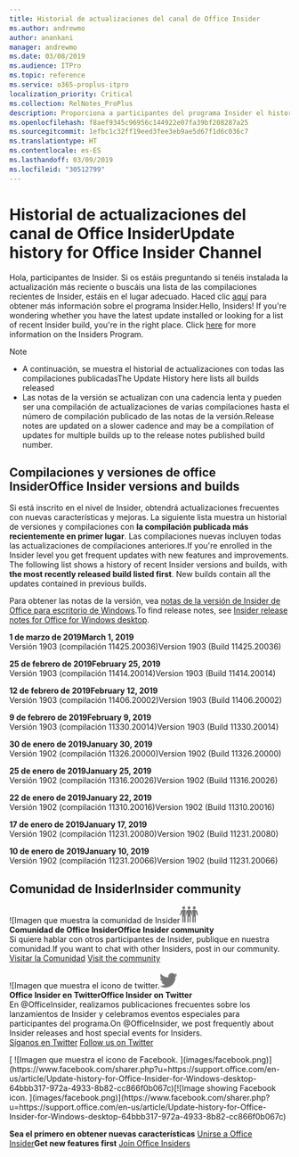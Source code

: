 ```yaml
---
title: Historial de actualizaciones del canal de Office Insider
ms.author: andrewmo
author: anankani
manager: andrewmo
ms.date: 03/08/2019
ms.audience: ITPro
ms.topic: reference
ms.service: o365-proplus-itpro
localization_priority: Critical
ms.collection: RelNotes_ProPlus
description: Proporciona a participantes del programa Insider el historial de actualizaciones de los lanzamientos del canal mensual del modo anticipado de Insider para versiones de escritorio de Windows
ms.openlocfilehash: f8aef9345c96956c144922e07fa39bf208287a25
ms.sourcegitcommit: 1efbc1c32ff19eed3fee3eb9ae5d67f1d6c036c7
ms.translationtype: HT
ms.contentlocale: es-ES
ms.lasthandoff: 03/09/2019
ms.locfileid: "30512799"
---
```

# <a name="update-history-for-office-insider-channel"></a><span data-ttu-id="05284-103">Historial de actualizaciones del canal de Office Insider</span><span class="sxs-lookup"><span data-stu-id="05284-103">Update history for Office Insider Channel</span></span>

<span data-ttu-id="05284-p101">Hola, participantes de Insider. Si os estáis preguntando si tenéis instalada la actualización más reciente o buscáis una lista de las compilaciones recientes de Insider, estáis en el lugar adecuado. Haced clic [aquí](https://insider.office.com/) para obtener más información sobre el programa Insider.</span><span class="sxs-lookup"><span data-stu-id="05284-p101">Hello, Insiders! If you're wondering whether you have the latest update installed or looking for a list of recent Insider build, you're in the right place. Click [here](https://insider.office.com/) for more information on the Insiders Program.</span></span>

> [!NOTE]
> - <span data-ttu-id="05284-107">A continuación, se muestra el historial de actualizaciones con todas las compilaciones publicadas</span><span class="sxs-lookup"><span data-stu-id="05284-107">The Update History here lists all builds released</span></span>
> - <span data-ttu-id="05284-108">Las notas de la versión se actualizan con una cadencia lenta y pueden ser una compilación de actualizaciones de varias compilaciones hasta el número de compilación publicado de las notas de la versión.</span><span class="sxs-lookup"><span data-stu-id="05284-108">Release notes are updated on a slower cadence and may be a compilation of updates for multiple builds up to the release notes published build number.</span></span>



## <a name="office-insider-versions-and-builds"></a><span data-ttu-id="05284-109">Compilaciones y versiones de office Insider</span><span class="sxs-lookup"><span data-stu-id="05284-109">Office Insider versions and builds</span></span>

<span data-ttu-id="05284-p102">Si está inscrito en el nivel de Insider, obtendrá actualizaciones frecuentes con nuevas características y mejoras. La siguiente lista muestra un historial de versiones y compilaciones con **la compilación publicada más recientemente en primer lugar**. Las compilaciones nuevas incluyen todas las actualizaciones de compilaciones anteriores.</span><span class="sxs-lookup"><span data-stu-id="05284-p102">If you're enrolled in the Insider level you get frequent updates with new features and improvements. The following list shows a history of recent Insider versions and builds, with **the most recently released build listed first**. New builds contain all the updates contained in previous builds.</span></span> 

<span data-ttu-id="05284-113">Para obtener las notas de la versión, vea [notas de la versión de Insider de Office para escritorio de Windows](https://docs.microsoft.com/es-ES/OfficeUpdates/release-notes-office-insider).</span><span class="sxs-lookup"><span data-stu-id="05284-113">To find release notes, see [Insider release notes for Office for Windows desktop](https://docs.microsoft.com/es-ES/OfficeUpdates/release-notes-office-insider).</span></span>

<span data-ttu-id="05284-114">**1 de marzo de 2019**</span><span class="sxs-lookup"><span data-stu-id="05284-114">**March 1, 2019**</span></span><br/> <span data-ttu-id="05284-115">Versión 1903 (compilación 11425.20036)</span><span class="sxs-lookup"><span data-stu-id="05284-115">Version 1903 (Build 11425.20036)</span></span><br/> 

<span data-ttu-id="05284-116">**25 de febrero de 2019**</span><span class="sxs-lookup"><span data-stu-id="05284-116">**February 25, 2019**</span></span><br/> <span data-ttu-id="05284-117">Versión 1903 (compilación 11414.20014)</span><span class="sxs-lookup"><span data-stu-id="05284-117">Version 1903 (Build 11414.20014)</span></span><br/> 

<span data-ttu-id="05284-118">**12 de febrero de 2019**</span><span class="sxs-lookup"><span data-stu-id="05284-118">**February 12, 2019**</span></span><br/> <span data-ttu-id="05284-119">Versión 1903 (compilación 11406.20002)</span><span class="sxs-lookup"><span data-stu-id="05284-119">Version 1903 (Build 11406.20002)</span></span><br/> 

<span data-ttu-id="05284-120">**9 de febrero de 2019**</span><span class="sxs-lookup"><span data-stu-id="05284-120">**February 9, 2019**</span></span><br/> <span data-ttu-id="05284-121">Versión 1903 (compilación 11330.20014)</span><span class="sxs-lookup"><span data-stu-id="05284-121">Version 1903 (Build 11330.20014)</span></span><br/> 

<span data-ttu-id="05284-122">**30 de enero de 2019**</span><span class="sxs-lookup"><span data-stu-id="05284-122">**January 30, 2019**</span></span><br/> <span data-ttu-id="05284-123">Versión 1902 (compilación 11326.20000)</span><span class="sxs-lookup"><span data-stu-id="05284-123">Version 1902 (Build 11326.20000)</span></span><br/> 

<span data-ttu-id="05284-124">**25 de enero de 2019**</span><span class="sxs-lookup"><span data-stu-id="05284-124">**January 25, 2019**</span></span><br/> <span data-ttu-id="05284-125">Versión 1902 (compilación 11316.20026)</span><span class="sxs-lookup"><span data-stu-id="05284-125">Version 1902 (Build 11316.20026)</span></span><br/> 

<span data-ttu-id="05284-126">**22 de enero de 2019**</span><span class="sxs-lookup"><span data-stu-id="05284-126">**January 22, 2019**</span></span><br/> <span data-ttu-id="05284-127">Versión 1902 (compilación 11310.20016)</span><span class="sxs-lookup"><span data-stu-id="05284-127">Version 1902 (Build 11310.20016)</span></span><br/> 

<span data-ttu-id="05284-128">**17 de enero de 2019**</span><span class="sxs-lookup"><span data-stu-id="05284-128">**January 17, 2019**</span></span><br/> <span data-ttu-id="05284-129">Versión 1902 (compilación 11231.20080)</span><span class="sxs-lookup"><span data-stu-id="05284-129">Version 1902 (Build 11231.20080)</span></span><br/>

<span data-ttu-id="05284-130">**10 de enero de 2019**</span><span class="sxs-lookup"><span data-stu-id="05284-130">**January 10, 2019**</span></span><br/> <span data-ttu-id="05284-131">Versión 1902 (compilación 11231.20066)</span><span class="sxs-lookup"><span data-stu-id="05284-131">Version 1902 (build 11231.20066)</span></span><br/> 


## <a name="insider-community"></a><span data-ttu-id="05284-132">Comunidad de Insider</span><span class="sxs-lookup"><span data-stu-id="05284-132">Insider community</span></span>

<span data-ttu-id="05284-133">![Imagen que muestra la comunidad de Insider</span><span class="sxs-lookup"><span data-stu-id="05284-133">![Image showing insider community.</span></span> ](images/insidercommunity.png) <br/>
<span data-ttu-id="05284-134">**Comunidad de Office Insider**</span><span class="sxs-lookup"><span data-stu-id="05284-134">**Office Insider community**</span></span><br/> <span data-ttu-id="05284-135">Si quiere hablar con otros participantes de Insider, publique en nuestra comunidad.</span><span class="sxs-lookup"><span data-stu-id="05284-135">If you want to chat with other Insiders, post in our community.</span></span><br/><span data-ttu-id="05284-136"> 
[Visitar la Comunidad](https://go.microsoft.com/fwlink/?linkid=843493)</span><span class="sxs-lookup"><span data-stu-id="05284-136"> 
[Visit the community](https://go.microsoft.com/fwlink/?linkid=843493)</span></span><br/> 

<span data-ttu-id="05284-137">![Imagen que muestra el icono de twitter.</span><span class="sxs-lookup"><span data-stu-id="05284-137">![Image showing twitter icon.</span></span> ](images/twitter.png)<br/>
<span data-ttu-id="05284-138">**Office Insider en Twitter**</span><span class="sxs-lookup"><span data-stu-id="05284-138">**Office Insider on Twitter**</span></span><br/> <span data-ttu-id="05284-139">En @OfficeInsider, realizamos publicaciones frecuentes sobre los lanzamientos de Insider y celebramos eventos especiales para participantes del programa.</span><span class="sxs-lookup"><span data-stu-id="05284-139">On @OfficeInsider, we post frequently about Insider releases and host special events for Insiders.</span></span><br/><span data-ttu-id="05284-140"> 
[Síganos en Twitter](https://go.microsoft.com/fwlink/?linkid=717717)</span><span class="sxs-lookup"><span data-stu-id="05284-140"> 
[Follow us on Twitter](https://go.microsoft.com/fwlink/?linkid=717717)</span></span><br/> 

<span data-ttu-id="05284-141">
  [
  ![Imagen que muestra el icono de Facebook. ](images/facebook.png)](https://www.facebook.com/sharer.php?u=https://support.office.com/en-us/article/Update-history-for-Office-Insider-for-Windows-desktop-64bbb317-972a-4933-8b82-cc866f0b067c)</span><span class="sxs-lookup"><span data-stu-id="05284-141">[![Image showing Facebook icon. ](images/facebook.png)](https://www.facebook.com/sharer.php?u=https://support.office.com/en-us/article/Update-history-for-Office-Insider-for-Windows-desktop-64bbb317-972a-4933-8b82-cc866f0b067c)</span></span>


<span data-ttu-id="05284-142">**Sea el primero en obtener nuevas características**
[Unirse a Office Insider](https://insider.office.com/)</span><span class="sxs-lookup"><span data-stu-id="05284-142">**Get new features first**
[Join Office Insiders](https://insider.office.com/)</span></span>